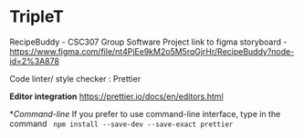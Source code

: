 # TripleT
RecipeBuddy - CSC307 Group Software Project
link to figma storyboard - https://www.figma.com/file/nt4PjEe9kM2o5M5rqGjrHr/RecipeBuddy?node-id=2%3A878

Code linter/ style checker : Prettier

**Editor integration**
https://prettier.io/docs/en/editors.html

**Command-line*
If you prefer to use command-line interface, type in the command 
<code> npm install --save-dev --save-exact prettier </code>

